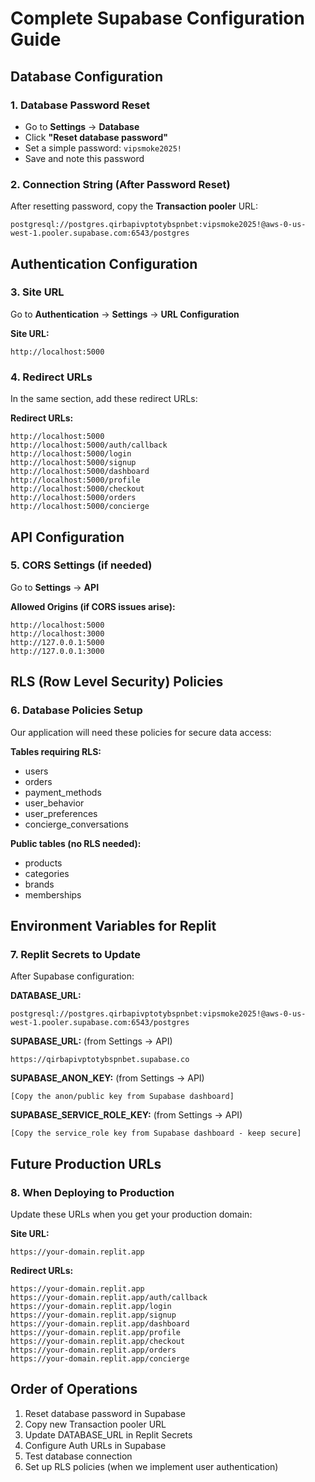 # Complete Supabase Configuration Guide

## Database Configuration

### 1. Database Password Reset
- Go to **Settings** → **Database**
- Click **"Reset database password"**
- Set a simple password: `vipsmoke2025!`
- Save and note this password

### 2. Connection String (After Password Reset)
After resetting password, copy the **Transaction pooler** URL:
```
postgresql://postgres.qirbapivptotybspnbet:vipsmoke2025!@aws-0-us-west-1.pooler.supabase.com:6543/postgres
```

## Authentication Configuration

### 3. Site URL
Go to **Authentication** → **Settings** → **URL Configuration**

**Site URL:**
```
http://localhost:5000
```

### 4. Redirect URLs
In the same section, add these redirect URLs:

**Redirect URLs:**
```
http://localhost:5000
http://localhost:5000/auth/callback
http://localhost:5000/login
http://localhost:5000/signup
http://localhost:5000/dashboard
http://localhost:5000/profile
http://localhost:5000/checkout
http://localhost:5000/orders
http://localhost:5000/concierge
```

## API Configuration

### 5. CORS Settings (if needed)
Go to **Settings** → **API**

**Allowed Origins (if CORS issues arise):**
```
http://localhost:5000
http://localhost:3000
http://127.0.0.1:5000
http://127.0.0.1:3000
```

## RLS (Row Level Security) Policies

### 6. Database Policies Setup
Our application will need these policies for secure data access:

**Tables requiring RLS:**
- users
- orders
- payment_methods
- user_behavior
- user_preferences
- concierge_conversations

**Public tables (no RLS needed):**
- products
- categories
- brands
- memberships

## Environment Variables for Replit

### 7. Replit Secrets to Update
After Supabase configuration:

**DATABASE_URL:**
```
postgresql://postgres.qirbapivptotybspnbet:vipsmoke2025!@aws-0-us-west-1.pooler.supabase.com:6543/postgres
```

**SUPABASE_URL:** (from Settings → API)
```
https://qirbapivptotybspnbet.supabase.co
```

**SUPABASE_ANON_KEY:** (from Settings → API)
```
[Copy the anon/public key from Supabase dashboard]
```

**SUPABASE_SERVICE_ROLE_KEY:** (from Settings → API)
```
[Copy the service_role key from Supabase dashboard - keep secure]
```

## Future Production URLs

### 8. When Deploying to Production
Update these URLs when you get your production domain:

**Site URL:**
```
https://your-domain.replit.app
```

**Redirect URLs:**
```
https://your-domain.replit.app
https://your-domain.replit.app/auth/callback
https://your-domain.replit.app/login
https://your-domain.replit.app/signup
https://your-domain.replit.app/dashboard
https://your-domain.replit.app/profile
https://your-domain.replit.app/checkout
https://your-domain.replit.app/orders
https://your-domain.replit.app/concierge
```

## Order of Operations
1. Reset database password in Supabase
2. Copy new Transaction pooler URL
3. Update DATABASE_URL in Replit Secrets
4. Configure Auth URLs in Supabase
5. Test database connection
6. Set up RLS policies (when we implement user authentication)
